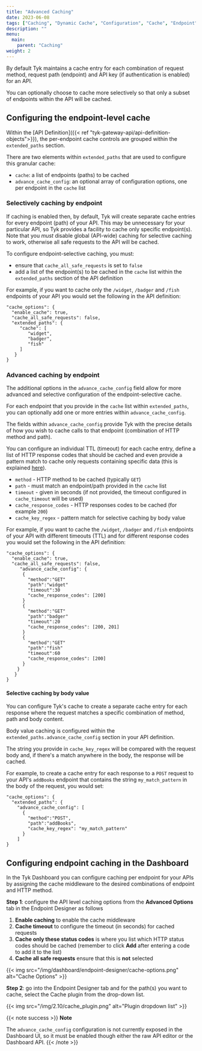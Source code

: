 ```yaml
---
title: "Advanced Caching"
date: 2023-06-08
tags: ["Caching", "Dynamic Cache", "Configuration", "Cache", "Endpoint", "Advanced"]
description: ""
menu:
  main:
    parent: "Caching"
weight: 2
---
```


By default Tyk maintains a cache entry for each combination of request method, request path (endpoint) and API key (if authentication is enabled) for an API.

You can optionally choose to cache more selectively so that only a subset of endpoints within the API will be cached.

## Configuring the endpoint-level cache 
Within the [API Definition]({{< ref "tyk-gateway-api/api-definition-objects">}}), the per-endpoint cache controls are grouped within the `extended_paths` section.

There are two elements within `extended_paths` that are used to configure this granular cache:
 - `cache`: a list of endpoints (paths) to be cached
 - `advance_cache_config`: an optional array of configuration options, one per endpoint in the `cache` list

### Selectively caching by endpoint
If caching is enabled then, by default, Tyk will create separate cache entries for every endpoint (path) of your API. This may be unnecessary for your particular API, so Tyk provides a facility to cache only specific endpoint(s). Note that you *must* disable global (API-wide) caching for selective caching to work, otherwise all safe requests to the API will be cached.

To configure endpoint-selective caching, you must:
 - ensure that `cache_all_safe_requests` is set to `false`
 - add a list of the endpoint(s) to be cached in the `cache` list within the `extended_paths` section of the API definition
 
For example, if you want to cache only the `/widget`, `/badger` and `/fish` endpoints of your API you would set the following in the API definition:

```
"cache_options": {
  "enable_cache": true,
  "cache_all_safe_requests": false,
  "extended_paths": {
     "cache": [
        "widget",
        "badger",
        "fish"
     ]
   }
}
```

### Advanced caching by endpoint
The additional options in the `advance_cache_config` field allow for more advanced and selective configuration of the endpoint-selective cache.

For each endpoint that you provide in the `cache` list within `extended_paths`, you can optionally add one or more entries within `advance_cache_config`.

The fields within `advance_cache_config` provide Tyk with the precise details of how you wish to cache calls to that endpoint (combination of HTTP method and path).

You can configure an individual TTL (timeout) for each cache entry, define a list of HTTP response codes that should be cached and even provide a pattern match to cache only requests containing specific data (this is explained [here](#selective-caching-by-body-value)).

 - `method` - HTTP method to be cached (typically `GET`)
 - `path` - must match an endpoint/path provided in the `cache` list
 - `timeout` - given in seconds (if not provided, the timeout configured in `cache_timeout` will be used)
 - `cache_response_codes` - HTTP responses codes to be cached (for example `200`)
 - `cache_key_regex` - pattern match for selective caching by body value

For example, if you want to cache the `/widget`, `/badger` and `/fish` endpoints of your API with different timeouts (TTL) and for different response codes you would set the following in the API definition:

```
"cache_options": {
  "enable_cache": true,
  "cache_all_safe_requests": false,
     "advance_cache_config": {
      {
        "method":"GET"
        "path":"widget"
        "timeout":30
        "cache_response_codes": [200]
      }
      {
        "method":"GET"
        "path":"badger"
        "timeout":20
        "cache_response_codes": [200, 201]
      }
      {
        "method":"GET"
        "path":"fish"
        "timeout":60
        "cache_response_codes": [200]
      }
    }
   }
}
```

#### Selective caching by body value
You can configure Tyk's cache to create a separate cache entry for each response where the request matches a specific combination of method, path and body content.

Body value caching is configured within the `extended_paths.advance_cache_config` section in your API definition.

The string you provide in `cache_key_regex` will be compared with the request body and, if there's a match anywhere in the body, the response will be cached.

For example, to create a cache entry for each response to a `POST` request to your API's `addBooks` endpoint that contains the string `my_match_pattern` in the body of the request, you would set:
```
"cache_options": {
  "extended_paths": {
    "advance_cache_config": [
      {
        "method":"POST",
        "path":"addBooks",
        "cache_key_regex": "my_match_pattern"
      }
    ]
}
```

## Configuring endpoint caching in the Dashboard

In the Tyk Dashboard you can configure caching per endpoint for your APIs by assigning the cache middleware to the desired combinations of endpoint and HTTP method.

**Step 1**: configure the API level caching options from the **Advanced Options** tab in the Endpoint Designer as follows
1. **Enable caching** to enable the cache middleware
2.  **Cache timeout** to configure the timeout (in seconds) for cached requests
3.  **Cache only these status codes** is where you list which HTTP status codes should be cached (remember to click **Add** after entering a code to add it to the list)
4.  **Cache all safe requests** ensure that this is **not** selected

{{< img src="/img/dashboard/endpoint-designer/cache-options.png" alt="Cache Options" >}}


**Step 2**: go into the Endpoint Designer tab and for the path(s) you want to cache, select the Cache plugin from the drop-down list.

{{< img src="/img/2.10/cache_plugin.png" alt="Plugin dropdown list" >}}

{{< note success >}}
**Note**  

The `advance_cache_config` configuration is not currently exposed in the Dashboard UI, so it must be enabled though either the raw API editor or the Dashboard API. 
{{< /note >}}





